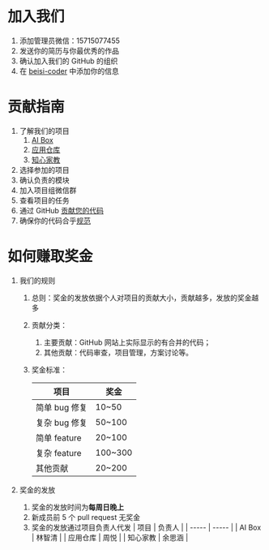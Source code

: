# 加入我们

1. 添加管理员微信：15715077455
2. 发送你的简历与你最优秀的作品
3. 确认加入我们的 GitHub 的组织
4. 在 [beisi-coder](./CODER.md) 中添加你的信息

# 贡献指南

1. 了解我们的项目
   1. [AI Box](./project/AI%20Box.md)
   2. [应用仓库](./project/应用仓库.md)
   3. [知心家教](./project/知心家教.md)
2. 选择参加的项目
3. 确认负责的模块
4. 加入项目组微信群
5. 查看项目的任务
6. 通过 GitHub [贡献您的代码](./tutorial/tutorials/01_basic/01_github_tutorial.md)
7. 确保你的代码合乎[规范](./rules/README.md)

# 如何赚取奖金

1.  我们的规则

    1. 总则：奖金的发放依据个人对项目的贡献大小，贡献越多，发放的奖金越多
    2. 贡献分类：
       1. 主要贡献：GitHub 网站上实际显示的有合并的代码；
       2. 其他贡献：代码审查，项目管理，方案讨论等。
    3. 奖金标准：

       | 项目          | 奖金    |
       | ------------- | ------- |
       | 简单 bug 修复 | 10~50   |
       | 复杂 bug 修复 | 50~100  |
       | 简单 feature  | 20~100  |
       | 复杂 feature  | 100~300 |
       | 其他贡献      | 20~200  |

2.  奖金的发放
    1. 奖金的发放时间为**每周日晚上**
    2. 新成员前 5 个 pull request 无奖金
    3. 奖金的发放通过项目负责人代发
       | 项目 | 负责人 |
       | ----- | ----- |
       | AI Box | 林智清 |
       | 应用仓库 | 周悦 |
       | 知心家教 | 余思涵 |
